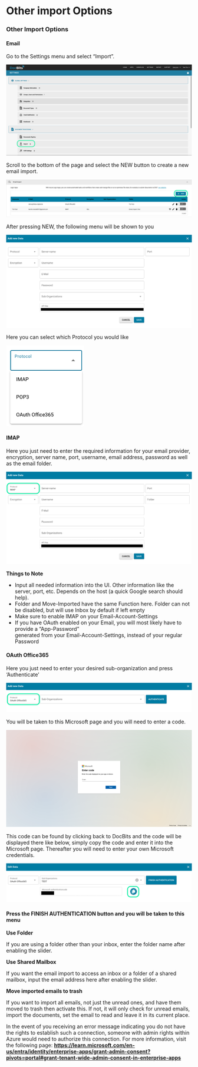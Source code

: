 # Other import Options

### Other Import Options <a href="#id-55pch9p17nt3" id="id-55pch9p17nt3"></a>

#### Email <a href="#id-92b87ridzovd" id="id-92b87ridzovd"></a>

Go to the Settings menu and select “Import”.

![](<../../.gitbook/assets/13 (12).png>)

Scroll to the bottom of the page and select the NEW button to create a new email import.

![](<../../.gitbook/assets/14 (12).png>)

After pressing NEW, the following menu will be shown to you

![](<../../.gitbook/assets/15 (12).png>)

Here you can select which Protocol you would like

![](<../../.gitbook/assets/16 (12).png>)

#### IMAP <a href="#rutixicnxq9x" id="rutixicnxq9x"></a>

Here you just need to enter the required information for your email provider, encryption, server name, port, username, email address, password as well as the email folder.

![](<../../.gitbook/assets/17 (10).png>)

**Things to Note**

* Input all needed information into the UI. Other information like the server, port, etc. Depends on the host (a quick Google search should help).
* Folder and Move-Imported have the same Function here. Folder can not be disabled, but will use Inbox by default if left empty
* Make sure to enable IMAP on your Email-Account-Settings
* If you have OAuth enabled on your Email, you will most likely have to provide a “App-Password”\
  generated from your Email-Account-Settings, instead of your regular Password



#### OAuth Office365 <a href="#ze89a68qq2xy" id="ze89a68qq2xy"></a>

Here you just need to enter your desired sub-organization and press ‘Authenticate’

![](<../../.gitbook/assets/18 (9).png>)

You will be taken to this Microsoft page and you will need to enter a code.

![](<../../.gitbook/assets/19 (8).png>)

This code can be found by clicking back to DocBits and the code will be displayed there like below, simply copy the code and enter it into the Microsoft page. Thereafter you will need to enter your own Microsoft credentials.

![](<../../.gitbook/assets/20 (8).png>)

#### Press the FINISH AUTHENTICATION button and you will be taken to this menu <a href="#ze89a68qq2xy" id="ze89a68qq2xy"></a>

**Use Folder**

If you are using a folder other than your inbox, enter the folder name after enabling the slider.

**Use Shared Mailbox**

If you want the email import to access an inbox or a folder of a shared mailbox, input the email address here after enabling the slider.

**Move imported emails to trash**

If you want to import all emails, not just the unread ones, and have them moved to trash then activate this. If not, it will only check for unread emails, import the documents, set the email to read and leave it in its current place.

In the event of you receiving an error message indicating you do not have the rights to establish such a connection, someone with admin rights within Azure would need to authorize this connection. For more information, visit the following page: **https://learn.microsoft.com/en-us/entra/identity/enterprise-apps/grant-admin-consent?pivots=portal#grant-tenant-wide-admin-consent-in-enterprise-apps**

#### &#x20;<a href="#gxugwsq7sora" id="gxugwsq7sora"></a>
